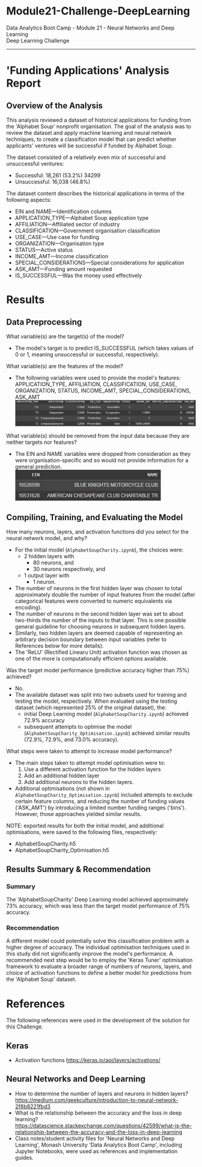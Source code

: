 # Module21-Challenge-DeepLearning

Data Analytics Boot Camp - Module 21 - Neural Networks and Deep Learning \
Deep Learning Challenge

---

# 'Funding Applications' Analysis Report

## Overview of the Analysis

 This analysis reviewed a dataset of historical applications for funding from the 'Alphabet Soup' nonprofit organisation. The goal of the analysis was to review the dataset and apply machine learning and neural network techniques, to create a classification model that can predict whether applicants' ventures will be successful if funded by Alphabet Soup.

 The dataset consisted of a relatively even mix of successful and unsuccessful ventures:
 - Successful: 18,261 (53.2%) 34299
 - Unsuccessful: 16,038 (46.8%)

 The dataset content describes the historical applications in terms of the following aspects:
- EIN and NAME—Identification columns
- APPLICATION_TYPE—Alphabet Soup application type
- AFFILIATION—Affiliated sector of industry
- CLASSIFICATION—Government organisation classification
- USE_CASE—Use case for funding
- ORGANIZATION—Organisation type
- STATUS—Active status
- INCOME_AMT—Income classification
- SPECIAL_CONSIDERATIONS—Special considerations for application
- ASK_AMT—Funding amount requested
- IS_SUCCESSFUL—Was the money used effectively


# Results

## Data Preprocessing

What variable(s) are the target(s) of the model?
- The model's target is to predict IS_SUCCESSFUL (which takes values of 0 or 1, meaning unsuccessful or successful, respectively).

What variable(s) are the features of the model?

- The following variables were used to provide the model's features: APPLICATION_TYPE, AFFILIATION, CLASSIFICATION, USE_CASE, ORGANIZATION, STATUS, INCOME_AMT, SPECIAL_CONSIDERATIONS, ASK_AMT
![Variable used as the model's features](image-1.png)

What variable(s) should be removed from the input data because they are neither targets nor features?
- The EIN and NAME variables were dropped from consideration as they were organisation-specific and so would not provide information for a general prediction.
![EIN and NAME variables were dropped](image.png)

## Compiling, Training, and Evaluating the Model

How many neurons, layers, and activation functions did you select for the neural network model, and why?
- For the initial model (``AlphabetSoupCharity.ipynb``), the choices were:
    - 2 hidden layers with
        - 80 neurons, and
        - 30 neurons respectively, and
    - 1 output layer with
        - 1 neuron.
- The number of neurons in the first hidden layer was chosen to total approximately double the number of input features from the model (after categorical features were converted to numeric equivalents via encoding).
- The number of neurons in the second hidden layer was set to about two-thirds the number of the inputs to that layer. This is one possible general guideline for choosing neurons in subsequent hidden layers.
- Similarly, two hidden layers are deemed capable of representing an arbitrary decision boundary between input variables (refer to References below for more details).
- The 'ReLU' (Rectified Linearu Unit) activation function was chosen as one of the more is computationally efficient options available.


Was the target model performance (predictive accuracy higher than 75%) achieved?
- No.
- The available dataset was split into two subsets used for training and testing the model, respectively. When evaluated using the testing dataset (which represented 25% of the original dataset), the:
    - initial Deep Learning model (``AlphabetSoupCharity.ipynb``) achieved 72.9% accuracy
    - subsequent attempts to optimise the model (``AlphabetSoupCharity_Optimisation.ipynb``) achieved similar results (72.9%, 72.9%, and 73.0% accuracy).

What steps were taken to attempt to increase model performance?
- The main steps taken to attempt model optimisation were to:
    1. Use a different activation function for the hidden layers
    1. Add an additional hidden layer
    1. Add additional neurons to the hidden layers.
- Additional optimisations (not shown in ``AlphabetSoupCharity_Optimisation.ipynb``) included attempts to exclude certain feature columns, and reducing the number of funding values ('ASK_AMT') by introducing a limited number funding ranges ('bins'). However, those approaches yielded similar results.

NOTE: exported results for both the initial model, and additional optimisations, were saved to the following files, respectively:
- AlphabetSoupCharity.h5
- AlphabetSoupCharity_Optimisation.h5

## Results Summary & Recommendation

### Summary

The 'AlphabetSoupCharity' Deep Learning model achieved approximately 73% accuracy, which was less than the target model performance of 75% accuracy.



### Recommendation

A different model could potentially solve this classification problem with a higher degree of accuracy. The individual optimisation techniques used in this study did not significantly improve the model's performance. A recommended next step would be to employ the 'Keras Tuner' optimisation framework to evaluate a broader range of numbers of neurons, layers, and choice of activation functions to define a better model for predictions from the 'Alphabet Soup' dataset.

# References

The following references were used in the development of the solution for this Challenge.

## Keras
- Activation functions https://keras.io/api/layers/activations/

## Neural Networks and Deep Learning
- How to determine the number of layers and neurons in hidden layers? https://medium.com/geekculture/introduction-to-neural-network-2f8b8221fbd3
- What is the relationship between the accuracy and the loss in deep learning? https://datascience.stackexchange.com/questions/42599/what-is-the-relationship-between-the-accuracy-and-the-loss-in-deep-learning
- Class notes/student activity files for 'Neural Networks and Deep Learning', Monash University 'Data Analytics Boot Camp', including Jupyter Notebooks, were used as references and implementation guides.